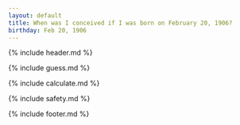 ```yaml
---
layout: default
title: When was I conceived if I was born on February 20, 1906?
birthday: Feb 20, 1906
---
```


{% include header.md %}

{% include guess.md %}

{% include calculate.md %}

{% include safety.md %}

{% include footer.md %}



